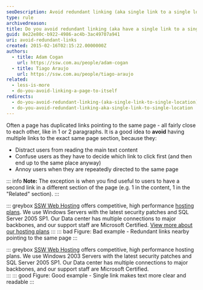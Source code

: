 ```yaml
---
seoDescription: Avoid redundant linking (aka single link to a single location) by having only one link per page section that points to the same target. This helps users focus on the main text content and reduces confusion caused by multiple links leading to the same place.
type: rule
archivedreason:
title: Do you avoid redundant linking (aka have a single link to a single location)?
guid: 8e22e80c-b922-4986-ac4b-3ac49707a941
uri: avoid-redundant-links
created: 2015-02-16T02:15:22.0000000Z
authors:
  - title: Adam Cogan
    url: https://ssw.com.au/people/adam-cogan
  - title: Tiago Araujo
    url: https://ssw.com.au/people/tiago-araujo
related:
  - less-is-more
  - do-you-avoid-linking-a-page-to-itself
redirects:
  - do-you-avoid-redundant-linking-(aka-single-link-to-single-location)
  - do-you-avoid-redundant-linking-aka-single-link-to-single-location
---
```


Often a page has duplicated links pointing to the same page - all fairly close to each other, like in 1 or 2 paragraphs. It is a good idea to **avoid** having multiple links to the exact same page section, because they:

* Distract users from reading the main text content
* Confuse users as they have to decide which link to click first (and then end up to the same place anyway)
* Annoy users when they are repeatedly directed to the same page

<!--endintro-->

::: info
**Note:** The exception is when you find useful to users to have a second link in a different section of the page (e.g. 1 in the content, 1 in the "Related" section).
:::

::: greybox
[SSW Web Hosting](https://www.ssw.com.au) offers competitive, high performance [hosting plans](https://www.ssw.com.au). We use Windows Servers with the latest security patches and SQL Server 2005 SP1. Our Data center has multiple connections to major backbones, and our support staff are Microsoft Certified. [View more about our hosting plans](https://www.ssw.com.au)
:::
::: bad
Figure: Bad example - Redundant links nearby pointing to the same page
:::

::: greybox
[SSW Web Hosting](https://www.ssw.com.au) offers competitive, high performance hosting plans. We use Windows 2003 Servers with the latest security patches and SQL Server 2005 SP1. Our Data center has multiple connections to major backbones, and our support staff are Microsoft Certified.  
:::
::: good
Figure: Good example - Single link makes text more clear and readable
:::
